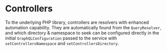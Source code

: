 # Controllers

To the underlying PHP library, controllers are resolvers with enhanced automation capability. They are automatically found from the `QueryResolver`, and which directory & namespace to seek can be configured directly in the initial `GraphQLConfiguration` passed to the service with `setControllersNamespace` and `setControllersDirectory`. 